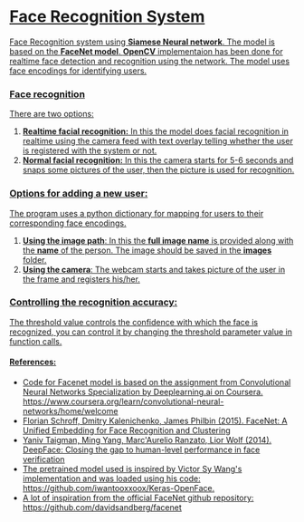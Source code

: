 # <u>Face Recognition System
Face Recognition system using **Siamese Neural network**. The model is based on the **FaceNet model**. 
**OpenCV** implementaion has been done for realtime face detection and recognition using the network. The model uses face encodings for identifying users.
 
### Face recognition
 There are two options:
 1. **Realtime facial recognition:** In this the model does facial recognition in realtime using the camera feed with text overlay telling whether the user is registered with the system or not.
 2. **Normal facial recognition:** In this the camera starts for 5-6 seconds and snaps some pictures of the user, then the picture is used for recognition.
 
 ### Options for adding a new user:
 The program uses a python dictionary for mapping for users to their corresponding face encodings. 
 1. **Using the image path**: In this the **full image name** is provided along with the **name** of the person.
 The image should be saved in the **images** folder.
 2. **Using the camera**: The webcam starts and takes picture of the user in the frame and registers his/her.
 
 ### Controlling the recognition accuracy:
 The threshold value controls the confidence with which the face is recognized, you can control it by changing the threshold parameter value in function calls. 
 
 
#### References:
- Code for Facenet model is based on the assignment from Convolutional Neural Networks Specialization by Deeplearning.ai on Coursera.<br>
https://www.coursera.org/learn/convolutional-neural-networks/home/welcome 
- Florian Schroff, Dmitry Kalenichenko, James Philbin (2015). [FaceNet: A Unified Embedding for Face Recognition and Clustering](https://arxiv.org/pdf/1503.03832.pdf)
- Yaniv Taigman, Ming Yang, Marc'Aurelio Ranzato, Lior Wolf (2014). [DeepFace: Closing the gap to human-level performance in face verification](https://research.fb.com/wp-content/uploads/2016/11/deepface-closing-the-gap-to-human-level-performance-in-face-verification.pdf) 
- The pretrained model used is inspired by Victor Sy Wang's implementation and was loaded using his code: https://github.com/iwantooxxoox/Keras-OpenFace.
- A lot of inspiration from the official FaceNet github repository: https://github.com/davidsandberg/facenet 
